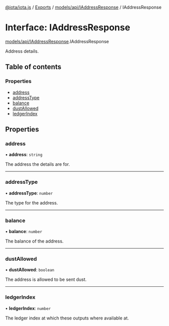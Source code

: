 [@iota/iota.js](../README.md) / [Exports](../modules.md) / [models/api/IAddressResponse](../modules/models_api_iaddressresponse.md) / IAddressResponse

# Interface: IAddressResponse

[models/api/IAddressResponse](../modules/models_api_iaddressresponse.md).IAddressResponse

Address details.

## Table of contents

### Properties

- [address](models_api_iaddressresponse.iaddressresponse.md#address)
- [addressType](models_api_iaddressresponse.iaddressresponse.md#addresstype)
- [balance](models_api_iaddressresponse.iaddressresponse.md#balance)
- [dustAllowed](models_api_iaddressresponse.iaddressresponse.md#dustallowed)
- [ledgerIndex](models_api_iaddressresponse.iaddressresponse.md#ledgerindex)

## Properties

### address

• **address**: `string`

The address the details are for.

___

### addressType

• **addressType**: `number`

The type for the address.

___

### balance

• **balance**: `number`

The balance of the address.

___

### dustAllowed

• **dustAllowed**: `boolean`

The address is allowed to be sent dust.

___

### ledgerIndex

• **ledgerIndex**: `number`

The ledger index at which these outputs where available at.
